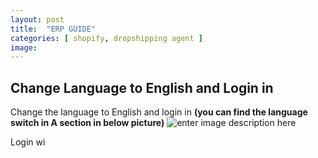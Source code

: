 ```yaml
---
layout: post
title:  "ERP GUIDE"
categories: [ shopify, dropshipping agent ]
image: 
---
```

##  Change Language to English and Login in
Change the language to English and login in
**(you can find the language switch in A section in below picture)**
![enter image description here](https://blog.nichepik.com/assets/images/erp_1.png)

Login wi
<!--stackedit_data:
eyJoaXN0b3J5IjpbLTE0Mzk5MTM3MzMsMjAzNDA5NDUxOCwtMT
cwMTI5OTI1NSwtMTU0Nzk2ODEzMCwtNTIzNjY2ODQ0LDE4MDY2
NjgwMzhdfQ==
-->